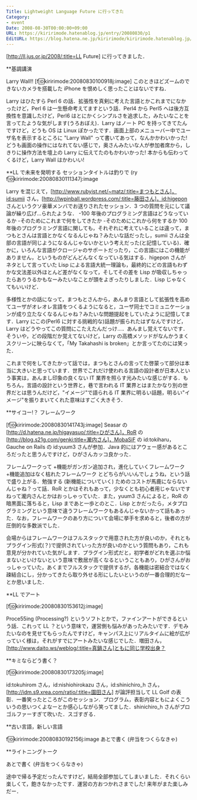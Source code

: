 ```yaml
---
Title: Lightweight Language Future に行ってきた
Category:
- event
Date: 2008-08-30T00:00:00+09:00
URL: https://kiririmode.hatenablog.jp/entry/20080830/p1
EditURL: https://blog.hatena.ne.jp/kiririmode/kiririmode.hatenablog.jp/atom/entry/8454420450078214269
---
```


[http://ll.jus.or.jp/2008/:title=LL Future] に行ってきました．

**基調講演

Larry Wall!!
[f:id:kiririmode:20080830100918j:image]
このときほどズームのできないカメラを搭載した iPhone を恨めしく思ったことはないですね．

Larry はひたすら Perl 6 の話．拡張性を真剣に考えた言語とかこれまでになかったけど，Perl 6 は一生懸命考えてますという話．Perl4 から Perl5 へは後方互換性を意識したけど，Perl6 はとにかくシンプルさを追求した，みたいなことを言ってたような気がします(うろおぼえ)．Larry はノート PC を持ってきてたんですけど，どうも OS は Linux ぽかったです．画面上部のメニューバー中でユーザ名を表示するところに "Larry Wall" って書いてあって，なんかかわいかった! どうも画面の操作にはなれてない感じで，奥さんみたいな人が参加者席から，しきりに操作方法を壇上の Larry に伝えてたのもかわいかった! 本からも伝わってくるけど，Larry Wall はかわいい!

**LL で未来を発明する
セッションタイトルは釣りで (ry
f:id:kiririmode:20080830111347j:image

Larry を混じえて，[http://www.rubyist.net/~matz/:title=まつもとさん]，id:sumii さん，[http://lwpinball.wordpress.com/:title=藤田さん]，id:higepon さんというクソ豪華メンバでお送りされたセッション．3 つの質問を元にして議論が繰り広げ…られたような．
-100 年後のプログラミング言語はどうなっているか
-そのためにこれまで何をしてきたか
-そのためにこれから何をするか
100 年後のプログラミング言語に関しても，それぞれに考えていることは違って，まつもとさんは言語とかなくなるんじゃね？みたいな話だったし，sumii さんは全部の言語が同じようになるんじゃないかという考えだった(と記憶している)．確かに，いろんな言語がクロージャのサポートだったり，この言語にはこの機能がありません，というものがどんどんなくなっている気はする．higepon さんがネタとして言っていた Lisp による言語大統一理論も，最終的にどの言語もわずかな文法差以外ほとんど差がなくなって，そしてその差を Lisp が吸収しちゃったらありうるかもなーみたいなことが頭をよぎったりしました．Lisp じゃなくてもいいけど．

多様性とかの話になって，まつもとさんから，あんまり言語として拡張性を高めてユーザがオレオレ言語をつくるようになると，ユーザ同士でコミュニケーションが成り立たなくなるんじゃね？みたいな問題提起をしていたように記憶してます．Larry にこの(Perl6 に対する挑戦的な)話題が振られたはずなんですけど，Larry はどうやってこの質問にこたえたんだっけ…．あんまし覚えてないです．そういや，どの段階だか覚えてないけど，Larry の高橋メソッドがなんかうまくスクリーンに映らなくて，「My Takahashi is broken」とか言ってたのには笑った．

これまで何をしてきたかって話では，まつもとさんの言ってた啓蒙って部分は本当に大きいと思っています．世界でこれだけ使われる言語の設計者が日本人という事実は，あんまし印象の良くない IT 業界を照らす光みたいな感じがする．もちろん，言語の設計という世界と，巷で言われる IT 業界とはまたかなり別の世界だとは思うんだけど，"イメージ"で語られる IT 業界に明るい話題，明るい"イメージ"を振りまいてくれた意味はすごく大きそう．

**サイコー!？ フレームワーク

[f:id:kiririmode:20080830141743j:image]
Seasar の[http://d.hatena.ne.jp/higayasuo/:title=ひがさん]，RoR の[http://blog.s21g.com/genki:title=瀧内さん]，MobaSiF の id:tokiharu，Gauche on Rails の id:yuum3 さんが参加．Java 的にはアウェー感があるところだったと思うんですけど，ひがさんカッコ良かった．

フレームワークって
+機能がガンガン追加され，進化していくフレームワーク
+機能追加はなく枯れたフレームワーク
とどちらがいいんでしょうね，という話で盛り上がる．勉強する (新機能についていく) ためのコストが馬鹿にならないんじゃね？って話．RoR とかはそれもあって，少なくとも初心者用じゃないですねって瀧内さんとかはおっしゃっていた．また，yuum3 さんによると，RoR の暗黒面に落ちると，Lisp まであと一歩とのとこ．Lisp とかだったら，メタプログラミングという意味で違うフレームワークもあるんじゃないかって話もあった．なお，フレームワークのあり方について会場に挙手を求めると，後者の方が圧倒的な多数派でした．

会場からはフレームワークはフルスタックで用意された方が良いのか，それともプラグイン形式(？)で提供されていった方が良いのかという質問もあり，これも意見が分かれていた気がします．プラグイン形式だと，初学者がどれを選ぶか悩まないといけないという意味で敷居が高くなるということもあり，ひがさんがおっしゃっていた，あくまでフルスタックで提供するが，各機能は密結合ではなく疎結合にし，分かってきたら取り外せる形にしたいというのが一番合理的だなーとか思いました．

**LL でアート

[f:id:kiririmode:20080830153612j:image]

Proce55ing (Processing?) というソフトとかで，ファインアートができるという話．これって LL ？という意味で，運営側も悩みがあったみたいです．デモみたいなのを見せてもらったんですけど，キャンパス上にリアルタイムに絵が広がっていく様は，それがすでにアートみたいな感じでした．増田さん，[http://www.daito.ws/weblog/:title=真鍋さん]ともに同じ学校出身？

**キミならどう書く？

[f:id:kiririmode:20080830173205j:image]

id:tokuhirom さん，id:nishiohirokazu さん，id:shinichiro_h さん，[http://idm.s9.xrea.com/ratio/:title=園田さん] が論評担当して LL Golf の表彰．一番笑ったところがこのセッション．プログラム，表彰内容ともによくこういうの思いつくよなーとか感心しながら笑ってました．shinichiro_h さんがプロゴルファーすぎて吹いた．スゴすぎる．

**古い言語，新しい言語

f:id:kiririmode:20080830192156j:image
あとで書く (弁当をつくらなきゃ)

**ライトニングトーク

あとで書く (弁当をつくらなきゃ)

途中で帰る予定だったんですけど，結局全部参加してしまいました．それくらい楽しくて，飽きなかったです．運営の方おつかれさまでした! 来年がまた楽しみだー．
